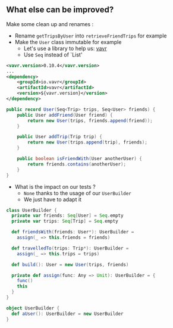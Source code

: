 ## What else can be improved?
Make some clean up and renames :
- Rename `getTripsByUser` into `retrieveFriendTrips` for example
- Make the `User` class immutable for example
  - Let's use a library to help us: [vavr](https://www.vavr.io/)
  - Use `Seq` instead of `List'

```xml
<vavr.version>0.10.4</vavr.version>
...
<dependency>
    <groupId>io.vavr</groupId>
    <artifactId>vavr</artifactId>
    <version>${vavr.version}</version>
</dependency>
```

```java
public record User(Seq<Trip> trips, Seq<User> friends) {
    public User addFriend(User friend) {
        return new User(trips, friends.append(friend));
    }

    public User addTrip(Trip trip) {
        return new User(trips.append(trip), friends);
    }

    public boolean isFriendWith(User anotherUser) {
        return friends.contains(anotherUser);
    }
}
```

- What is the impact on our tests ?
  - `None` thanks to the usage of our `UserBuilder`
  - We just have to adapt it
```scala
class UserBuilder {
  private var friends: Seq[User] = Seq.empty
  private var trips: Seq[Trip] = Seq.empty

  def friendsWith(friends: User*): UserBuilder =
    assign(_ => this.friends = friends)

  def travelledTo(trips: Trip*): UserBuilder =
    assign(_ => this.trips = trips)

  def build(): User = new User(trips, friends)

  private def assign(func: Any => Unit): UserBuilder = {
    func()
    this
  }
}

object UserBuilder {
  def aUser(): UserBuilder = new UserBuilder
}
```
